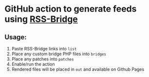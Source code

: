 # GitHub action to generate feeds using [RSS-Bridge](https://github.com/RSS-Bridge/rss-bridge)

## Usage:

1. Paste RSS-Bridge links into `list`
2. Place any custom bridge PHP files into `bridges`
3. Place any patches into `patches`
4. Enable/run the action
5. Rendered files will be placed in `out` and available on Github Pages
